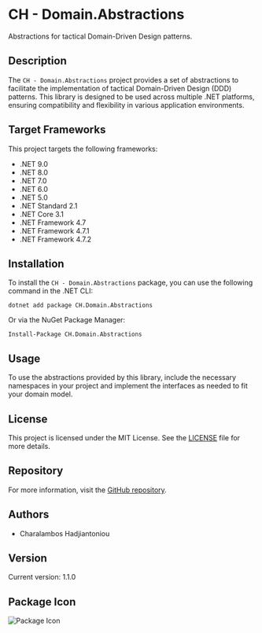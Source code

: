 # CH - Domain.Abstractions

Abstractions for tactical Domain-Driven Design patterns.

## Description

The `CH - Domain.Abstractions` project provides a set of abstractions to facilitate the implementation of tactical Domain-Driven Design (DDD) patterns. This library is designed to be used across multiple .NET platforms, ensuring compatibility and flexibility in various application environments.

## Target Frameworks

This project targets the following frameworks:
- .NET 9.0
- .NET 8.0
- .NET 7.0
- .NET 6.0
- .NET 5.0
- .NET Standard 2.1
- .NET Core 3.1
- .NET Framework 4.7
- .NET Framework 4.7.1
- .NET Framework 4.7.2

## Installation

To install the `CH - Domain.Abstractions` package, you can use the following command in the .NET CLI:

```
dotnet add package CH.Domain.Abstractions
```

Or via the NuGet Package Manager:

```
Install-Package CH.Domain.Abstractions
```

## Usage

To use the abstractions provided by this library, include the necessary namespaces in your project and implement the interfaces as needed to fit your domain model.

## License

This project is licensed under the MIT License. See the [LICENSE](LICENSE) file for more details.

## Repository

For more information, visit the [GitHub repository](https://github.com/thecodewrapper/CH.Framework).

## Authors

- Charalambos Hadjiantoniou

## Version

Current version: 1.1.0

## Package Icon

![Package Icon](logo-duck.png)
